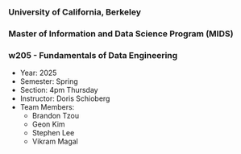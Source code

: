 ### University of California, Berkeley
### Master of Information and Data Science Program (MIDS)
### w205 - Fundamentals of Data Engineering

* Year: 2025
* Semester: Spring
* Section: 4pm Thursday 
* Instructor: Doris Schioberg
* Team Members:
   * Brandon Tzou
   * Geon Kim
   * Stephen Lee
   * Vikram Magal
